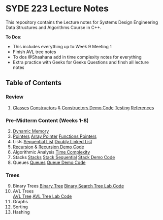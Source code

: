 # SYDE 223 Lecture Notes

This repository contains the Lecture notes for Systems Design Engineering Data Structures and Algorithms Course in C++. 

**To Dos:**
- This includes everything up to Week 9 Meeting 1
- Finish AVL tree notes
- To dos @Shaahana add in time complexity notes for everything
- Extra practice with Geeks for Geeks Questions and finsh all lecture notes

## Table of Contents
### Review
1. [Classes](lecture1-classes-objects.md)
[Constructors](constructors.md) & [Constructors Demo Code](/Classes-Constructors-Pointers)
[Testing](testcases.md)
[References](reference.md)
### Pre-Midterm Content (Weeks 1-8)
2. [Dynamic Memory](lecture3-dynamic-memory.md)
3. [Pointers](pointers.md) 
[Array Pointer](array-pointer.md)
[Functions Pointers](functions-pointers.md)
4. Lists
[Sequential List](sequential-list.md)
[Doubly Linked List](doubly-linked-list.md)
5. [Recursion](recursion.md) & [Recursion Demo Code](/Recursion)
6. Algorithmic Analysis 
[Time Complexity](timecomplex.md)
7. Stacks 
[Stacks](stack.md)
[Stack Sequential](/StackSequential)
[Stack Demo Code](/Stack)
8. Queues
[Queues](queue.md)
[Queue Demo Code](/Queue)

### Trees
9. Binary Trees
[Binary Tree](Trees/binary-tree.md)
[Binary Search Tree Lab Code](/Trees/binary-search-tree-demo.md)
10. AVL Trees  
[AVL Tree](Trees/AVL-trees.md)
[AVL Tree Lab Code](Trees/AVL-tree-demo.md)
11. Graphs 
12. Sorting 
13. Hashing 


